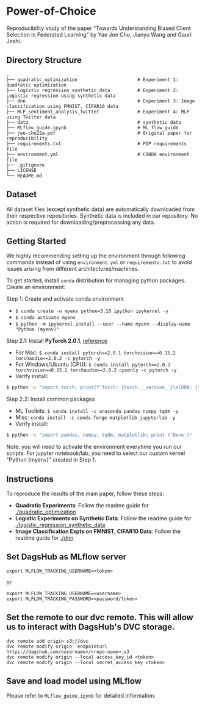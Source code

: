 # Power-of-Choice
Reproducibility study of the paper "Towards Understanding Biased Client Selection in Federated Learning" by Yae Jee Cho, Jianyu Wang and Gauri Joshi.


## Directory Structure
```
.
├── quadratic_optimization                      # Experiment 1: Quadratic optimization
├── logistic_regression_synthetic_data          # Experiment 2: Logistic regression using synthetic data
├── dnn                                         # Experiment 3: Image classification using FMNIST, CIFAR10 data
├── MLP_sentiment_analysis_Twitter              # Experiment 4: MLP using Twitter data
├── data                                        # synthetic data
├── MLflow_guide.ipynb                          # ML flow guide
├── jee-cho22a.pdf                              # Original paper for reproducibility
├── requirements.txt                            # PIP requirements file
├── environment.yml                             # CONDA environment file
├── .gitignore
├── LICENSE
└── README.md
```


## Dataset
All dataset files (except synthetic data) are automatically downloaded from their respective repositories. Synthetic data is included in our repository. No action is required for downloading/preprocessing any data.


## Getting Started
We highly recommending setting up the environment through following commands instead of using `environment.yml` or `requirements.txt` to avoid issues arising from different architectures/machines.  

To get started, install `conda` distribution for managing python packages. Create an environment:

Step 1: Create and activate conda environment
* `$ conda create -n myenv python=3.10 ipython ipykernel -y`
* `$ conda activate myenv`
* `$ python -m ipykernel install --user --name myenv --display-name "Python (myenv)"`

Step 2.1: Install **PyTorch 2.0.1**, [reference](https://pytorch.org/get-started/previous-versions/#v201)
* For Mac: `$ conda install pytorch==2.0.1 torchvision==0.15.2 torchaudio==2.0.2 -c pytorch -y`
* For Windows/Ubuntu (CPU): `$ conda install pytorch==2.0.1 torchvision==0.15.2 torchaudio==2.0.2 cpuonly -c pytorch -y`
* Verify install:  
```bash
$ python -c "import torch; print(f'Torch: {torch.__version__}\nCUDA: {torch.version.cuda}\nCUDA devices: {torch.cuda.device_count()}')"
```

Step 2.2: Install common packages
* ML Toolkits: `$ conda install -c anaconda pandas numpy tqdm -y`
* Misc: `conda install -c conda-forge matplotlib jupyterlab -y`
* Verify install:
```bash
$ python -c "import pandas, numpy, tqdm, matplotlib; print ('Done')"
```

Note: you will need to activate the environment everytime you run our scripts. For jupyter notebook/lab, you need to select our custom kernel "Python (myenv)" created in Step 1.


## Instructions
To reproduce the results of the main paper, follow these steps:

* **Quadratic Experiments**: Follow the readme guide for [./quadratic_optimization](./quadratic_optimization)
* **Logistic Experiments on Synthetic Data**: Follow the readme guide for [./logistic_regression_synthetic_data](./logistic_regression_synthetic_data)
* **Image Classification Expts on FMNIST, CIFAR10 Data**: Follow the readme guide for [./dnn](./dnn)


## Set DagsHub as MLflow server
```
export MLFLOW_TRACKING_USERNAME=<token>
```

or 

```
export MLFLOW_TRACKING_USERNAME=<username>
export MLFLOW_TRACKING_PASSWORD=<password/token>
```

## Set the remote to our dvc remote. This will allow us to interact with DagsHub's DVC storage.
```
dvc remote add origin s3://dvc
dvc remote modify origin  endpointurl https://dagshub.com/<username>/<repo-name>.s3
dvc remote modify origin --local access_key_id <token>
dvc remote modify origin --local secret_access_key <token>
```

## Save and load model using MLflow
Please refer to `MLflow_guide.ipynb` for detailed information.
